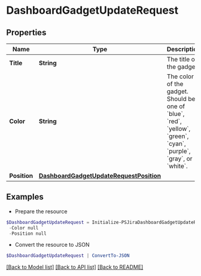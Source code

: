 # DashboardGadgetUpdateRequest
## Properties

Name | Type | Description | Notes
------------ | ------------- | ------------- | -------------
**Title** | **String** | The title of the gadget. | [optional] 
**Color** | **String** | The color of the gadget. Should be one of &#x60;blue&#x60;, &#x60;red&#x60;, &#x60;yellow&#x60;, &#x60;green&#x60;, &#x60;cyan&#x60;, &#x60;purple&#x60;, &#x60;gray&#x60;, or &#x60;white&#x60;. | [optional] 
**Position** | [**DashboardGadgetUpdateRequestPosition**](DashboardGadgetUpdateRequestPosition.md) |  | [optional] 

## Examples

- Prepare the resource
```powershell
$DashboardGadgetUpdateRequest = Initialize-PSJiraDashboardGadgetUpdateRequest  -Title null `
 -Color null `
 -Position null
```

- Convert the resource to JSON
```powershell
$DashboardGadgetUpdateRequest | ConvertTo-JSON
```

[[Back to Model list]](../README.md#documentation-for-models) [[Back to API list]](../README.md#documentation-for-api-endpoints) [[Back to README]](../README.md)

